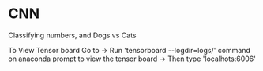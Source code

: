 # CNN
Classifying numbers, and Dogs vs Cats 

To View Tensor board Go to
-> Run 'tensorboard --logdir=logs/' command on anaconda prompt to view the tensor board
-> Then type 'localhots:6006'
